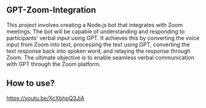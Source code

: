 ## GPT-Zoom-Integration  

This project involves creating a Node.js bot that integrates with Zoom meetings. The bot will be capable of understanding and responding to participants' verbal input using GPT. It achieves this by converting the voice input from Zoom into text, processing the text using GPT, converting the text response back into spoken word, and relaying the response through Zoom. The ultimate objective is to enable seamless verbal communication with GPT through the Zoom platform.




## How to use? 
https://youtu.be/XcXbhpQ3JjA
